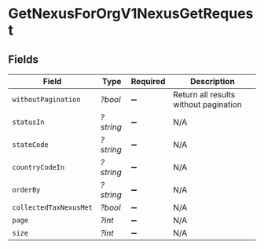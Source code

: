 # GetNexusForOrgV1NexusGetRequest


## Fields

| Field                                 | Type                                  | Required                              | Description                           |
| ------------------------------------- | ------------------------------------- | ------------------------------------- | ------------------------------------- |
| `withoutPagination`                   | *?bool*                               | :heavy_minus_sign:                    | Return all results without pagination |
| `statusIn`                            | *?string*                             | :heavy_minus_sign:                    | N/A                                   |
| `stateCode`                           | *?string*                             | :heavy_minus_sign:                    | N/A                                   |
| `countryCodeIn`                       | *?string*                             | :heavy_minus_sign:                    | N/A                                   |
| `orderBy`                             | *?string*                             | :heavy_minus_sign:                    | N/A                                   |
| `collectedTaxNexusMet`                | *?bool*                               | :heavy_minus_sign:                    | N/A                                   |
| `page`                                | *?int*                                | :heavy_minus_sign:                    | N/A                                   |
| `size`                                | *?int*                                | :heavy_minus_sign:                    | N/A                                   |